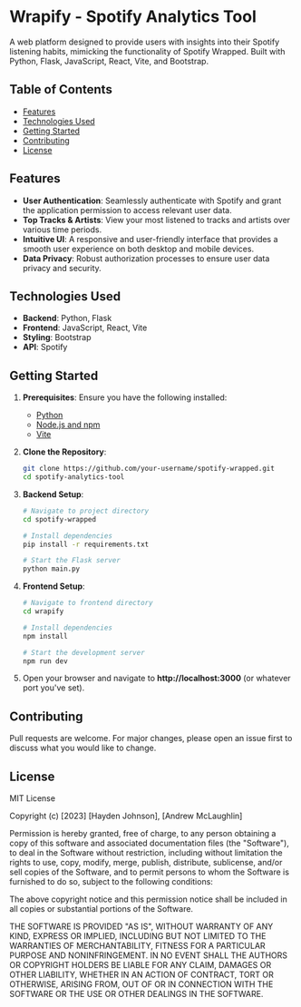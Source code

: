 # Wrapify - Spotify Analytics Tool

A web platform designed to provide users with insights into their Spotify listening habits, mimicking the functionality of Spotify Wrapped. Built with Python, Flask, JavaScript, React, Vite, and Bootstrap.

## Table of Contents

- [Features](#features)
- [Technologies Used](#technologies-used)
- [Getting Started](#getting-started)
- [Contributing](#contributing)
- [License](#license)

## Features

- **User Authentication**: Seamlessly authenticate with Spotify and grant the application permission to access relevant user data.
- **Top Tracks & Artists**: View your most listened to tracks and artists over various time periods.
- **Intuitive UI**: A responsive and user-friendly interface that provides a smooth user experience on both desktop and mobile devices.
- **Data Privacy**: Robust authorization processes to ensure user data privacy and security.

## Technologies Used

- **Backend**: Python, Flask
- **Frontend**: JavaScript, React, Vite
- **Styling**: Bootstrap
- **API**: Spotify

## Getting Started

1. **Prerequisites**: Ensure you have the following installed:
   - [Python](https://www.python.org/downloads/)
   - [Node.js and npm](https://nodejs.org/)
   - [Vite](https://vitejs.dev/guide/)
   
2. **Clone the Repository**:

   ```bash
   git clone https://github.com/your-username/spotify-wrapped.git
   cd spotify-analytics-tool
   ```
   
3. **Backend Setup**:

   ```bash
   # Navigate to project directory
   cd spotify-wrapped
   
   # Install dependencies
   pip install -r requirements.txt
   
   # Start the Flask server
   python main.py
   ```

4. **Frontend Setup**:

   ```bash
   # Navigate to frontend directory
   cd wrapify
   
   # Install dependencies
   npm install
   
   # Start the development server
   npm run dev
   ```
   
6. Open your browser and navigate to **http://localhost:3000** (or whatever port you've set).

## Contributing

Pull requests are welcome. For major changes, please open an issue first to discuss what you would like to change.

## License

MIT License

Copyright (c) [2023] [Hayden Johnson], [Andrew McLaughlin]

Permission is hereby granted, free of charge, to any person obtaining a copy
of this software and associated documentation files (the "Software"), to deal
in the Software without restriction, including without limitation the rights
to use, copy, modify, merge, publish, distribute, sublicense, and/or sell
copies of the Software, and to permit persons to whom the Software is
furnished to do so, subject to the following conditions:

The above copyright notice and this permission notice shall be included in all
copies or substantial portions of the Software.

THE SOFTWARE IS PROVIDED "AS IS", WITHOUT WARRANTY OF ANY KIND, EXPRESS OR
IMPLIED, INCLUDING BUT NOT LIMITED TO THE WARRANTIES OF MERCHANTABILITY,
FITNESS FOR A PARTICULAR PURPOSE AND NONINFRINGEMENT. IN NO EVENT SHALL THE
AUTHORS OR COPYRIGHT HOLDERS BE LIABLE FOR ANY CLAIM, DAMAGES OR OTHER
LIABILITY, WHETHER IN AN ACTION OF CONTRACT, TORT OR OTHERWISE, ARISING FROM,
OUT OF OR IN CONNECTION WITH THE SOFTWARE OR THE USE OR OTHER DEALINGS IN THE
SOFTWARE.
